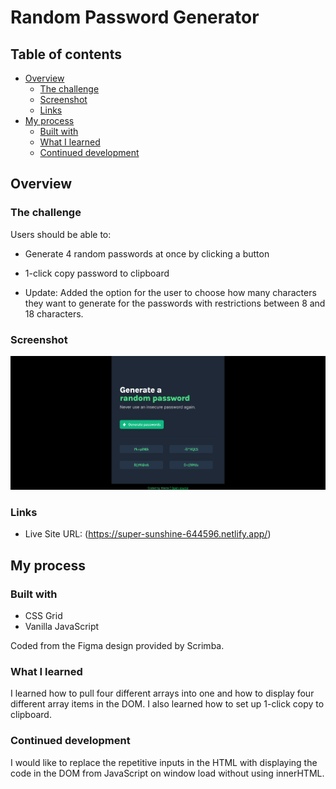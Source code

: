# Random Password Generator

## Table of contents

- [Overview](#overview)
  - [The challenge](#the-challenge)
  - [Screenshot](#screenshot)
  - [Links](#links)
- [My process](#my-process)
  - [Built with](#built-with)
  - [What I learned](#what-i-learned)
  - [Continued development](#continued-development)

## Overview

### The challenge

Users should be able to:

- Generate 4 random passwords at once by clicking a button
- 1-click copy password to clipboard

- Update: Added the option for the user to choose how many characters they want to generate for the passwords with restrictions between 8 and 18 characters.

### Screenshot

![](/images/screenshot.png)

### Links

- Live Site URL: (https://super-sunshine-644596.netlify.app/)

## My process

### Built with

- CSS Grid
- Vanilla JavaScript

Coded from the Figma design provided by Scrimba.

### What I learned

I learned how to pull four different arrays into one and how to display four different array items in the DOM. I also learned how to set up 1-click copy to clipboard.

### Continued development

I would like to replace the repetitive inputs in the HTML with displaying the code in the DOM from JavaScript on window load without using innerHTML.
